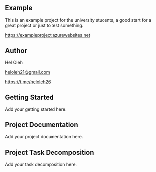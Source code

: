 ## Example
This is an example project for the university students, a good start for a great project or just to test something.

https://exampleproject.azurewebsites.net

## Author
Hel Oleh	

heloleh21@gmail.com

https://t.me/heloleh26

## Getting Started
Add your getting started here.

## Project Documentation
Add your project documentation here.

## Project Task Decomposition
Add your task decomposition here.

